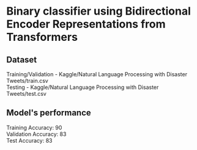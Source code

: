 # Binary classifier using Bidirectional Encoder Representations from Transformers

## Dataset
Training/Validation - Kaggle/Natural Language Processing with Disaster Tweets/train.csv <br>
Testing - Kaggle/Natural Language Processing with Disaster Tweets/test.csv

## Model's performance
Training Accuracy: 90 <br>
Validation Accuracy: 83 <br>
Test Accuracy: 83 <br>
